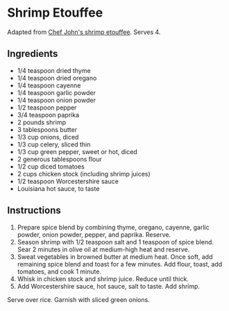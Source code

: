 # Shrimp Etouffee

Adapted from [Chef John's shrimp etouffee](http://foodwishes.blogspot.com/2014/01/shrimp-etouffee-desperate-times-call.html). Serves 4.

## Ingredients

- 1/4 teaspoon dried thyme
- 1/4 teaspoon dried oregano
- 1/4 teaspoon cayenne
- 1/4 teaspoon garlic powder
- 1/4 teaspoon onion powder
- 1/2 teaspoon pepper
- 3/4 teaspoon paprika
- 2 pounds shrimp
- 3 tablespoons butter
- 1/3 cup onions, diced
- 1/3 cup celery, sliced thin
- 1/3 cup green pepper, sweet or hot, diced
- 2 generous tablespoons flour
- 1/2 cup diced tomatoes
- 2 cups chicken stock (including shrimp juices)
- 1/2 teaspoon Worcestershire sauce
- Louisiana hot sauce, to taste

## Instructions

1. Prepare spice blend by combining thyme, oregano, cayenne, garlic powder, onion powder, pepper, and paprika. Reserve.
2. Season shrimp with 1/2 teaspoon salt and 1 teaspoon of spice blend. Sear 2 minutes in olive oil at medium-high heat and reserve.
3. Sweat vegetables in browned butter at medium heat. Once soft, add remaining spice blend and toast for a few minutes. Add flour, toast, add tomatoes, and cook 1 minute.
4. Whisk in chicken stock and shrimp juice. Reduce until thick.
5. Add Worcestershire sauce, hot sauce, salt to taste. Add shrimp.

Serve over rice. Garnish with sliced green onions.
